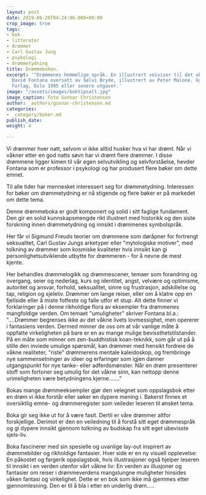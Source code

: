 ```yaml
---
layout: post
date: 2019-06-26T04:24:06.000+00:00
crop_image: true
tags:
- bok
- litterator
- drømmer
- Carl Gustav Jung
- psykologi
- drømmetydning
title: Drømmeboken.
excerpt: '"Drømmenes hemmelige språk. En illustrert veiviser til det ubevisste"av
  David Fontana oversatt av Sølvi Bryde, illustrert av Peter Malone. Gyldendal Norsk
  Forlag, Oslo 1995 eller senere utgaver.'
image: "/assets/images/boktipsalt.jpg"
image_caption: Foto Gunnar Christensen
author: _authors/gunnar-christensen.md
categories:
- _category/boker.md
publish_date: 
weight: 4

---
```

Vi drømmer hver natt, selvom vi ikke alltid husker hva vi har drømt. Når vi våkner etter en god natts søvn har vi drømt flere drømmer. I disse drømmene ligger kimen til vår egen selvutvikling og selvforståelse, hevder Fontana som er professor i psykologi og har produsert flere bøker om dette emnet.

Til alle tider har mennesket interessert seg for drømmetydning. Interessen for bøker om drømmetydning er nå stigende og flere bøker er på markedet om dette tema.

Denne drømmeboka er godt komponert og solid i sitt faglige fundament. Den gir en solid kunnskapsmengde rikt illustrert med historikk og den siste forskning innen drømmetydning og innsikt i drømmenes symbolspråk.

Her får vi Sigmund Freuds teorier om drømmene som døråpner for fortrengt seksualitet, Carl Gustav Jungs arketyper eller "mytologiske motiver", med tolkning av drømmer som kosmiske kvaliteter hvis innsikt kan gi personlighetsutviklende utbytte for drømmeren - for å nevne de mest kjente.

Her behandles drømmelogikk og drømmescener, temaer som forandring og overgang, seier og nederlag, kurs og identitet, angst, velvære og optimisme, autoritet og ansvar, forhold, seksualitet, sinne og frustrasjon, adskillelse og tap, religion og sjeleliv. Drømmer om lange reiser, eller om å klatre opp en fjellside eller å miste fotfeste og falle utfor et stup. Alt dette finner vi forklaringer på i denne rikholdige flora av eksempler fra drømmenes mangfoldige verden. Om temaet "umuligheter" skriver Fontana bl.a.: "....Drømmer begrenses ikke av det våkne livets lovmessighet, men opererer i fantasiens verden. Dermed minner de oss om at vår vanlige måte å oppfatte virkeligheten på bare er en av mange mulige bevissthetstilstander. På en måte som minner om zen-buddhistisk koan-teknikk, som går ut på å stille den inviede umulige spørsmål, kan drømmer med hensikt fordreie de våkne realiteter, "riste" drømmerens mentale kaleidoskop, og frembringe nye sammensetninger av ideer og erfaringer som igjen danner utgangspunkt for nye tanke- eller adferdsmønster. Når en drøm presenterer stoff som fortoner seg umulig for det våkne sinn, kan nettopp denne urimeligheten være betydningens kjerne......."

Bokas mange drømmeeksempler gjør den velegnet som oppslagsbok etter en drøm vi ikke forstår eller søker en dypere mening i. Bakerst finnes et oversiktlig emne- og drømmeregister som veileder leseren til ønsket tema.

Boka gir seg ikke ut for å være fasit. Dertil er våre drømmer altfor forskjellige. Derimot er den en veiledning til å forstå sitt eget drømmespråk og gi dypere innsikt gjennom tolkning av budskap fra sitt eget ubevisste sjels-liv.

Boka fascinerer med sin spesielle og uvanlige lay-out inspirert av drømmebilder og rikholdige fantasier. Hver side er en ny visuell opplevelse: En påkostet og fargerik oppslagsbok, hvis illustrasjoner også hjelper leseren til innsikt i en verden utenfor vårt våkne liv: En verden av illusjoner og fantasier om reiser i drømmeverdens mangslungne muligheter hinsides våken fantasi og virkelighet. Dette er en bok som ikke må gjemmes etter gjennomlesning. Den er til å bla i etter en underlig drøm.....